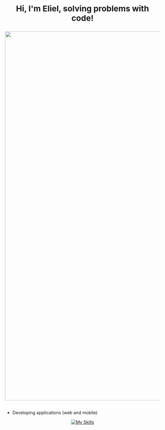   # <p align="center"><span style="font-size: 26px;">Hi, I'm Eliel, solving problems with code!</span></p>

<img src="https://i.pinimg.com/originals/04/fa/d9/04fad9cc37fc5ef697f100ec8b01a50a.jpg" width="1200"/><br><br>


- Developing applications (web and mobile)
 
<div align="center">
  <a href="https://github.com/ElielSantos">

  [![My Skills](https://skills.thijs.gg/icons?i=css,html,javascript,py,java,kotlin,nodejs,git,firebase&theme=light)](https://skills.thijs.gg)

 
  
  
  

